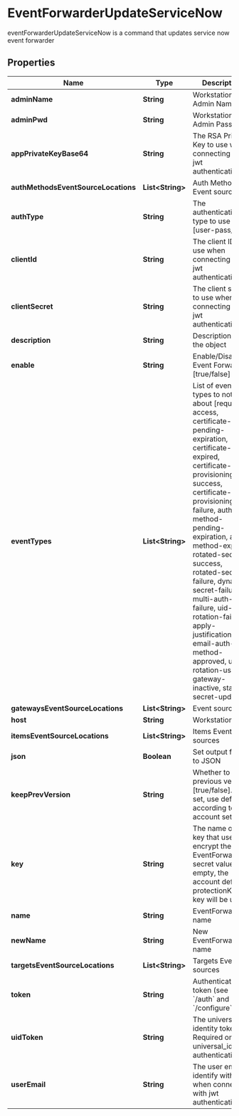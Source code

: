 

# EventForwarderUpdateServiceNow

eventForwarderUpdateServiceNow is a command that updates service now event forwarder

## Properties

Name | Type | Description | Notes
------------ | ------------- | ------------- | -------------
**adminName** | **String** | Workstation Admin Name |  [optional]
**adminPwd** | **String** | Workstation Admin Password |  [optional]
**appPrivateKeyBase64** | **String** | The RSA Private Key to use when connecting with jwt authentication |  [optional]
**authMethodsEventSourceLocations** | **List&lt;String&gt;** | Auth Method Event sources |  [optional]
**authType** | **String** | The authentication type to use [user-pass/jwt] |  [optional]
**clientId** | **String** | The client ID to use when connecting with jwt authentication |  [optional]
**clientSecret** | **String** | The client secret to use when connecting with jwt authentication |  [optional]
**description** | **String** | Description of the object |  [optional]
**enable** | **String** | Enable/Disable Event Forwarder [true/false] |  [optional]
**eventTypes** | **List&lt;String&gt;** | List of event types to notify about [request-access, certificate-pending-expiration, certificate-expired, certificate-provisioning-success, certificate-provisioning-failure, auth-method-pending-expiration, auth-method-expired, rotated-secret-success, rotated-secret-failure, dynamic-secret-failure, multi-auth-failure, uid-rotation-failure, apply-justification, email-auth-method-approved, usage, rotation-usage, gateway-inactive, static-secret-updated] |  [optional]
**gatewaysEventSourceLocations** | **List&lt;String&gt;** | Event sources | 
**host** | **String** | Workstation Host |  [optional]
**itemsEventSourceLocations** | **List&lt;String&gt;** | Items Event sources |  [optional]
**json** | **Boolean** | Set output format to JSON |  [optional]
**keepPrevVersion** | **String** | Whether to keep previous version [true/false]. If not set, use default according to account settings |  [optional]
**key** | **String** | The name of a key that used to encrypt the EventForwarder secret value (if empty, the account default protectionKey key will be used) |  [optional]
**name** | **String** | EventForwarder name | 
**newName** | **String** | New EventForwarder name |  [optional]
**targetsEventSourceLocations** | **List&lt;String&gt;** | Targets Event sources |  [optional]
**token** | **String** | Authentication token (see &#x60;/auth&#x60; and &#x60;/configure&#x60;) |  [optional]
**uidToken** | **String** | The universal identity token, Required only for universal_identity authentication |  [optional]
**userEmail** | **String** | The user email to identify with when connecting with jwt authentication |  [optional]



